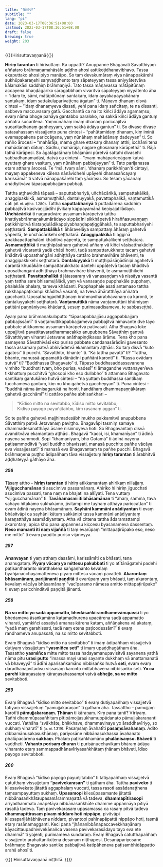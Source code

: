 ```yaml
---
title: "惭经注"
subtitle: ""
lang: "pi"
date: 2023-03-17T08:36:51+08:00
lastmod: 2023-03-17T08:36:51+08:00
draft: false
brewing: true
weight: 203
---
```


{{<subtitle>}}Hirisuttavaṇṇanā{{</subtitle>}}

**Hiriṃ tarantan** ti hirisuttaṃ. Kā uppatti? Anuppanne Bhagavati Sāvatthiyaṃ aññataro brāhmaṇamahāsālo aḍḍho ahosi asītikoṭidhanavibhavo. Tassa ekaputtako ahosi piyo manāpo. So taṃ devakumāraṃ viya nānappakārehi sukhūpakaraṇehi saṃvaḍḍhento taṃ sāpateyyaṃ tassa aniyyātetvāva kālamakāsi saddhiṃ brāhmaṇiyā. Tato tassa māṇavassa mātāpitūnaṃ accayena bhaṇḍāgāriko sāragabbhaṃ vivaritvā sāpateyyaṃ niyyātento āha – “idaṃ te, sāmi, mātāpitūnaṃ santakaṃ, idaṃ ayyakapayyakānaṃ santakaṃ, idaṃ sattakulaparivaṭṭena āgatan” ti. Māṇavo dhanaṃ disvā cintesi – “idaṃ dhanaṃyeva dissati, yehi pana idaṃ sañcitaṃ, te na dissanti, sabbeva maccuvasaṃ gatā. Gacchantā ca na ito kiñci ādāya agamaṃsu, evaṃ nāma bhoge pahāya gantabbo paraloko, na sakkā kiñci ādāya gantuṃ aññatra sucaritena. Yaṃnūnāhaṃ imaṃ dhanaṃ pariccajitvā sucaritadhanaṃ gaṇheyyaṃ, yaṃ sakkā ādāya gantun” ti. So divase divase satasahassaṃ vissajjento puna cintesi – “pahūtamidaṃ dhanaṃ, kiṃ iminā evamappakena pariccāgena, yaṃ nūnāhaṃ mahādānaṃ dadeyyan” ti. So rañño ārocesi – “mahārāja, mama ghare ettakaṃ dhanaṃ atthi, icchāmi tena mahādānaṃ dātuṃ. Sādhu, mahārāja, nagare ghosanaṃ kārāpethā” ti. Rājā tathā kārāpesi. So āgatāgatānaṃ bhājanāni pūretvā sattahi divasehi sabbadhanamadāsi, datvā ca cintesi – “evaṃ mahāpariccāgaṃ katvā ayuttaṃ ghare vasituṃ, yaṃ nūnāhaṃ pabbajeyyan” ti. Tato parijanassa etam atthaṃ ārocesi. Te “mā, tvaṃ sāmi, ‘dhanaṃ parikkhīṇan’ti cintayi, mayaṃ appakeneva kālena nānāvidhehi upāyehi dhanasañcayaṃ karissāmā” ti vatvā nānappakārehi taṃ yāciṃsu. So tesaṃ yācanaṃ anādiyitvāva tāpasapabbajjaṃ pabbaji.

Tattha aṭṭhavidhā tāpasā – saputtabhariyā, uñchācārikā, sampattakālikā, anaggipakkikā, asmamuṭṭhikā, dantaluyyakā, pavattaphalikā, vaṇṭamuttikā cāti <small>(dī. ni. aṭṭha. 1.280)</small>. Tattha **saputtabhariyā** ti puttadārena saddhiṃ pabbajitvā kasivaṇijjādīhi jīvikaṃ kappayamānā keṇiyajaṭilādayo. **Uñchācārikā** ti nagaradvāre assamaṃ kārāpetvā tattha khattiyabrāhmaṇakumārādayo sippādīni sikkhāpetvā hiraññasuvaṇṇaṃ paṭikkhipitvā tilataṇḍulādikappiyabhaṇḍapaṭiggāhakā, te saputtabhariyehi seṭṭhatarā. **Sampattakālikā** ti āhāravelāya sampattaṃ āhāraṃ gahetvā yāpentā, te uñchācārikehi seṭṭhatarā. **Anaggipakkikā** ti agginā apakkapattaphalāni khāditvā yāpentā, te sampattakālikehi seṭṭhatarā. **Asmamuṭṭhikā** ti muṭṭhipāsāṇaṃ gahetvā aññaṃ vā kiñci vāsisatthakādiṃ gahetvā vicarantā yadā chātā honti, tadā sampattarukkhato tacaṃ gahetvā khāditvā uposathaṅgāni adhiṭṭhāya cattāro brahmavihāre bhāventi, te anaggipakkikehi seṭṭhatarā. **Dantaluyyakā** ti muṭṭhipāsāṇādīnipi agahetvā carantā khudākāle sampattarukkhato dantehi uppāṭetvā tacaṃ khāditvā uposathaṅgāni adhiṭṭhāya brahmavihāre bhāventi, te asmamuṭṭhikehi seṭṭhatarā. **Pavattaphalikā** ti jātassaraṃ vā vanasaṇḍaṃ vā nissāya vasantā yaṃ tattha sare bhisamuḷālādi, yaṃ vā vanasaṇḍe pupphakāle pupphaṃ, phalakāle phalaṃ, tameva khādanti. Pupphaphale asati antamaso tattha rukkhapapaṭikampi khāditvā vasanti, na tveva āhāratthāya aññatra gacchanti. Uposathaṅgādhiṭṭhānaṃ brahmavihārabhāvanaṃ ca karonti, te dantaluyyakehi seṭṭhatarā. **Vaṇṭamuttikā** nāma vaṇṭamuttāni bhūmiyaṃ patitāni paṇṇāniyeva khādanti, sesaṃ purimasadisameva, te sabbaseṭṭhā.

Ayaṃ pana brāhmaṇakulaputto “tāpasapabbajjāsu aggapabbajjaṃ pabbajissāmī” ti vaṇṭamuttikapabbajjameva pabbajitvā himavante dve tayo pabbate atikkamma assamaṃ kārāpetvā paṭivasati. Atha Bhagavā loke uppajjitvā pavattitavaradhammacakko anupubbena Sāvatthiṃ gantvā Sāvatthiyaṃ viharati Jetavane anāthapiṇḍikassa ārāme. Tena kho pana samayena Sāvatthivāsī eko puriso pabbate candanasārādīni gavesanto tassa assamaṃ patvā abhivādetvā ekamantaṃ aṭṭhāsi. So taṃ disvā “kuto āgatosī” ti pucchi. “Sāvatthito, bhante” ti. “Kā tattha pavattī” ti? “Tattha, bhante, manussā appamattā dānādīni puññāni karontī” ti. “Kassa ovādaṃ sutvā” ti? “Buddhassa Bhagavato” ti. Tāpaso buddhasaddassavanena vimhito “buddhoti tvaṃ, bho purisa, vadesī” ti āmagandhe vuttanayen’eva tikkhattuṃ pucchitvā “ghosopi kho eso dullabho” ti attamano Bhagavato santikaṃ gantukāmo hutvā cintesi – “na yuttaṃ buddhassa santikaṃ tucchameva gantuṃ, kiṃ nu kho gahetvā gaccheyyan” ti. Puna cintesi – “buddhā nāma āmisagarukā na honti, handāhaṃ dhammapaṇṇākāraṃ gahetvā gacchāmī” ti cattāro pañhe abhisaṅkhari –

> “Kīdiso mitto na sevitabbo, kīdiso mitto sevitabbo;  
> Kīdiso payogo payuñjitabbo, kiṃ rasānaṃ aggan” ti.

So te pañhe gahetvā majjhimadesābhimukho pakkamitvā anupubbena Sāvatthiṃ patvā Jetavanaṃ paviṭṭho. Bhagavāpi tasmiṃ samaye dhammadesanatthāya āsane nisinnoyeva hoti. So Bhagavantaṃ disvā avanditvāva ekamantaṃ aṭṭhāsi. Bhagavā “kacci, isi, khamanīyan” ti ādinā nayena sammodi. Sopi “khamanīyaṃ, bho Gotamā” ti ādinā nayena paṭisammoditvā “yadi buddho bhavissati, manasā pucchite pañhe vācāya eva vissajjessatī” ti manasā eva Bhagavantaṃ te pañhe pucchi. Bhagavā brāhmaṇena puṭṭho ādipañhaṃ tāva vissajjetuṃ **hiriṃ tarantan** ti ārabhitvā aḍḍhateyyā gāthāyo āha.

##### 256

Tāsaṃ attho – **hiriṃ tarantan** ti hiriṃ atikkamantaṃ ahirikaṃ nillajjaṃ. **Vijigucchamānan** ti asucimiva passamānaṃ. Ahiriko hi hiriṃ jigucchati asucimiva passati, tena naṃ na bhajati na allīyati. Tena vuttaṃ “vijigucchamānan” ti. **Tavāhamasmi iti bhāsamānan** ti “ahaṃ, samma, tava sahāyo hitakāmo sukhakāmo, jīvitampi me tuyhaṃ atthāya pariccattan” ti evam ādinā nayena bhāsamānaṃ. **Sayhāni kammāni anādiyantan** ti evaṃ bhāsitvāpi ca sayhāni kātuṃ sakkānipi tassa kammāni anādiyantaṃ karaṇatthāya asamādiyantaṃ. Atha vā cittena tattha ādaramattampi akarontaṃ, apica kho pana uppannesu kiccesu byasanameva dassentaṃ. **Neso mamanti iti naṃ vijaññā** ti taṃ evarūpaṃ “mittapaṭirūpako eso, neso me mitto” ti evaṃ paṇḍito puriso vijāneyya.

##### 257

**Ananvayan** ti yaṃ atthaṃ dassāmi, karissāmīti ca bhāsati, tena ananugataṃ. **Piyaṃ vācaṃ yo mittesu pakubbatī** ti yo atītānāgatehi padehi paṭisantharanto niratthakena saṅgaṇhanto kevalaṃ byañjanacchāyāmatteneva piyaṃ mittesu vācaṃ pavatteti. **Akarontaṃ bhāsamānaṃ, parijānanti paṇḍitā** ti evarūpaṃ yaṃ bhāsati, taṃ akarontaṃ, kevalaṃ vācāya bhāsamānaṃ “vacīparamo nāmesa amitto mittapaṭirūpako” ti evaṃ paricchinditvā paṇḍitā jānanti.

##### 258

**Na so mitto yo sadā appamatto, bhedāsaṅkī randhamevānupassī** ti yo bhedameva āsaṅkamāno katamadhurena upacārena sadā appamatto viharati, yaṃkiñci assatiyā amanasikārena kataṃ, aññāṇakena vā akataṃ, “yadā maṃ garahissati, tadā naṃ etena paṭicodessāmī” ti evaṃ randhameva anupassati, na so mitto sevitabboti.

Evaṃ Bhagavā “kīdiso mitto na sevitabbo” ti imaṃ ādipañhaṃ vissajjetvā dutiyaṃ vissajjetuṃ **“yasmiñca setī”** ti imaṃ upaḍḍhagātham āha. Tassattho **yasmiñca** mitte mitto tassa hadayamanupavisitvā sayanena yathā nāma pitu **urasi putto** “imassa mayi urasi sayante dukkhaṃ vā anattamanatā vā bhaveyyā” ti ādīhi aparisaṅkamāno nibbisaṅko hutvā **seti**, evam evaṃ dāradhanajīvitādīsu vissāsaṃ karonto mittabhāvena nibbisaṅko seti. **Yo ca parehi** kāraṇasataṃ kāraṇasahassampi vatvā **abhejjo, sa ve mitto** sevitabboti.

##### 259

Evaṃ Bhagavā “kīdiso mitto sevitabbo” ti evaṃ dutiyapañhaṃ vissajjetvā tatiyaṃ vissajjetuṃ “pāmujjakaraṇan” ti gātham āha. Tassattho – pāmujjaṃ karotīti **pāmujjakaraṇaṃ. Ṭhānan** ti kāraṇaṃ. Kiṃ pana tanti? Vīriyaṃ. Tañhi dhammūpasañhitaṃ pītipāmojjasukhamuppādanato pāmujjakaraṇanti vuccati. Yathāha “svākhāte, bhikkhave, dhammavinaye yo āraddhavīriyo, so sukhaṃ viharatī” ti <small>(a. ni. 1.319)</small>. Pasaṃsaṃ āvahatīti **pasaṃsāvahanaṃ**. Ādito dibbamānusakasukhānaṃ, pariyosāne nibbānasukhassa āvahanato phalūpacārena **sukhaṃ**. Phalaṃ paṭikaṅkhamāno **phalānisaṃso. Bhāvetī** ti vaḍḍheti. **Vahanto porisaṃ dhuran** ti purisānucchavikaṃ bhāraṃ ādāya viharanto etaṃ sammappadhānavīriyasaṅkhātaṃ ṭhānaṃ bhāveti, īdiso payogo sevitabboti.

##### 260

Evaṃ Bhagavā “kīdiso payogo payuñjitabbo” ti tatiyapañhaṃ vissajjetvā catutthaṃ vissajjetuṃ **“pavivekarasan”** ti gātham āha. Tattha **paviveko** ti kilesavivekato jātattā aggaphalaṃ vuccati, tassa rasoti assādanaṭṭhena taṃsampayuttaṃ sukhaṃ. **Upasamopi** kilesūpasamante jātattā nibbānasaṅkhātaupasamārammaṇattā vā tadeva, **dhammapītirasopi** ariyadhammato anapetāya nibbānasaṅkhāte dhamme uppannāya pītiyā rasattā tadeva. Taṃ pavivekarasaṃ upasamassa ca rasaṃ pitvā tadeva **dhammapītirasaṃ pivaṃ niddaro hoti nippāpo**, pivitvāpi kilesapariḷāhābhāvena niddaro, pivantopi pahīnapāpattā nippāpo hoti, tasmā etaṃ rasānamagganti. Keci pana “jhānanibbānapaccavekkhaṇānaṃ kāyacittaupadhivivekānañca vasena pavivekarasādayo tayo eva ete dhammā” ti yojenti, purimameva sundaraṃ. Evaṃ Bhagavā catutthapañhaṃ vissajjento arahattanikūṭena desanaṃ niṭṭhāpesi. Desanāpariyosāne brāhmaṇo Bhagavato santike pabbajitvā katipāheneva paṭisambhidāppatto arahā ahosī ti.

{{<eof>}}
    Hirisuttavaṇṇanā niṭṭhitā.
{{</eof>}}